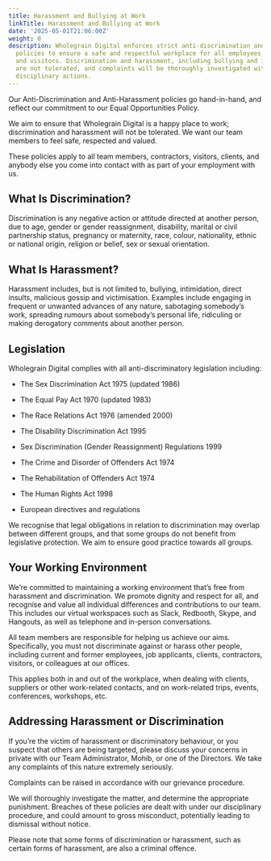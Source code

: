 ```yaml
---
title: Harassment and Bullying at Work
linkTitle: Harassment and Bullying at Work
date: '2025-05-01T21:06:00Z'
weight: 0
description: Wholegrain Digital enforces strict anti-discrimination and anti-harassment
  policies to ensure a safe and respectful workplace for all employees, contractors,
  and visitors. Discrimination and harassment, including bullying and intimidation,
  are not tolerated, and complaints will be thoroughly investigated with potential
  disciplinary actions.
---
```



Our Anti-Discrimination and Anti-Harassment policies go hand-in-hand, and reflect our commitment to our Equal Opportunities Policy.

We aim to ensure that Wholegrain Digital is a happy place to work; discrimination and harassment will not be tolerated. We want our team members to feel safe, respected and valued.

These policies apply to all team members, contractors, visitors, clients, and anybody else you come into contact with as part of your employment with us.

## What Is Discrimination?

Discrimination is any negative action or attitude directed at another person, due to age, gender or gender reassignment, disability, marital or civil partnership status, pregnancy or maternity, race, colour, nationality, ethnic or national origin, religion or belief, sex or sexual orientation.

## What Is Harassment?

Harassment includes, but is not limited to, bullying, intimidation, direct insults, malicious gossip and victimisation. Examples include engaging in frequent or unwanted advances of any nature, sabotaging somebody’s work, spreading rumours about somebody’s personal life, ridiculing or making derogatory comments about another person.

## Legislation

Wholegrain Digital complies with all anti-discriminatory legislation including:

- The Sex Discrimination Act 1975 (updated 1986)

- The Equal Pay Act 1970 (updated 1983)

- The Race Relations Act 1976 (amended 2000)

- The Disability Discrimination Act 1995

- Sex Discrimination (Gender Reassignment) Regulations 1999

- The Crime and Disorder of Offenders Act 1974

- The Rehabilitation of Offenders Act 1974

- The Human Rights Act 1998

- European directives and regulations

We recognise that legal obligations in relation to discrimination may overlap between different groups, and that some groups do not benefit from legislative protection. We aim to ensure good practice towards all groups.

## Your Working Environment

We’re committed to maintaining a working environment that’s free from harassment and discrimination. We promote dignity and respect for all, and recognise and value all individual differences and contributions to our team. This includes our virtual workspaces such as Slack, Redbooth, Skype, and Hangouts, as well as telephone and in-person conversations.

All team members are responsible for helping us achieve our aims. Specifically, you must not discriminate against or harass other people, including current and former employees, job applicants, clients, contractors, visitors, or colleagues at our offices.

This applies both in and out of the workplace, when dealing with clients, suppliers or other work-related contacts, and on work-related trips, events, conferences, workshops, etc.

## Addressing Harassment or Discrimination

If you’re the victim of harassment or discriminatory behaviour, or you suspect that others are being targeted, please discuss your concerns in private with our Team Administrator, Mohib, or one of the Directors. We take any complaints of this nature extremely seriously.

Complaints can be raised in accordance with our grievance procedure.

We will thoroughly investigate the matter, and determine the appropriate punishment. Breaches of these policies are dealt with under our disciplinary procedure, and could amount to gross misconduct, potentially leading to dismissal without notice.

Please note that some forms of discrimination or harassment, such as certain forms of harassment, are also a criminal offence.